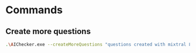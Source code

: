 # Commands

## Create more questions

```bash
.\AIChecker.exe --createMoreQuestions "questions created with mixtral 8x instructv0.1" "path:C:\Users\d-hoe\source\repos\masterarbeit\AIChecker\AIChecker\examples\system_promt.txt"
```
